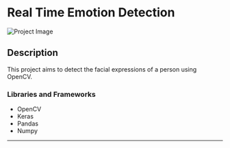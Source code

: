 # Real Time Emotion Detection

![Project Image](project-image-url)

## Description

This project aims to detect the facial expressions of a person using OpenCV.

### Libraries and Frameworks

- OpenCV
- Keras
- Pandas
- Numpy

---
